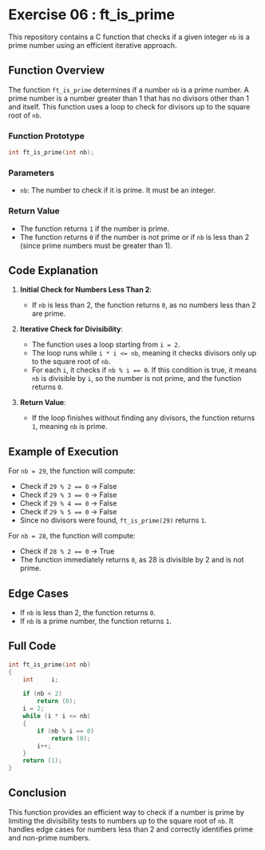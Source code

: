 
# Exercise 06 : ft_is_prime

This repository contains a C function that checks if a given integer `nb` is a prime number using an efficient iterative approach.

## Function Overview

The function `ft_is_prime` determines if a number `nb` is a prime number. A prime number is a number greater than 1 that has no divisors other than 1 and itself. This function uses a loop to check for divisors up to the square root of `nb`.

### Function Prototype

```c
int ft_is_prime(int nb);
```

### Parameters

- `nb`: The number to check if it is prime. It must be an integer.

### Return Value

- The function returns `1` if the number is prime.
- The function returns `0` if the number is not prime or if `nb` is less than 2 (since prime numbers must be greater than 1).

## Code Explanation

1. **Initial Check for Numbers Less Than 2**:
   - If `nb` is less than 2, the function returns `0`, as no numbers less than 2 are prime.

2. **Iterative Check for Divisibility**:
   - The function uses a loop starting from `i = 2`.
   - The loop runs while `i * i <= nb`, meaning it checks divisors only up to the square root of `nb`.
   - For each `i`, it checks if `nb % i == 0`. If this condition is true, it means `nb` is divisible by `i`, so the number is not prime, and the function returns `0`.

3. **Return Value**:
   - If the loop finishes without finding any divisors, the function returns `1`, meaning `nb` is prime.

## Example of Execution

For `nb = 29`, the function will compute:

- Check if `29 % 2 == 0` → False
- Check if `29 % 3 == 0` → False
- Check if `29 % 4 == 0` → False
- Check if `29 % 5 == 0` → False
- Since no divisors were found, `ft_is_prime(29)` returns `1`.

For `nb = 28`, the function will compute:

- Check if `28 % 2 == 0` → True
- The function immediately returns `0`, as 28 is divisible by 2 and is not prime.

## Edge Cases

- If `nb` is less than 2, the function returns `0`.
- If `nb` is a prime number, the function returns `1`.

## Full Code

```c
int	ft_is_prime(int nb)
{
	int		i;

	if (nb < 2)
		return (0);
	i = 2;
	while (i * i <= nb)
	{
		if (nb % i == 0)
			return (0);
		i++;
	}
	return (1);
}
```

## Conclusion

This function provides an efficient way to check if a number is prime by limiting the divisibility tests to numbers up to the square root of `nb`. It handles edge cases for numbers less than 2 and correctly identifies prime and non-prime numbers.
